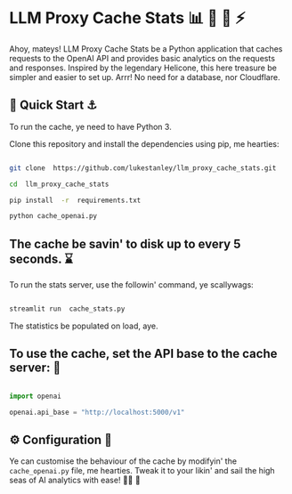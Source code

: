 
# LLM Proxy Cache Stats :bar_chart: :robot: :floppy_disk: :zap:

  

Ahoy, mateys! LLM Proxy Cache Stats be a Python application that caches requests to the OpenAI API and provides basic analytics on the requests and responses. Inspired by the legendary Helicone, this here treasure be simpler and easier to set up. Arrr! No need for a database, nor Cloudflare.

  

## :rocket: Quick Start :anchor:

  

To run the cache, ye need to have Python 3.

Clone this repository and install the dependencies using pip, me hearties:

  

```bash

git clone  https://github.com/lukestanley/llm_proxy_cache_stats.git

cd  llm_proxy_cache_stats

pip install  -r  requirements.txt

python cache_openai.py

```

  

## The cache be savin' to disk up to every 5 seconds. :hourglass:

  

To run the stats server, use the followin' command, ye scallywags:

  

```bash

streamlit run  cache_stats.py

```

  

The statistics be populated on load, aye.

  

## To use the cache, set the API base to the cache server: :compass:

```python

import openai

openai.api_base = "http://localhost:5000/v1"

```

  

## :gear: Configuration :scroll:

  

Ye can customise the behaviour of the cache by modifyin' the `cache_openai.py` file, me hearties. Tweak it to your likin' and sail the high seas of AI analytics with ease! :pirate_flag: :parrot:
